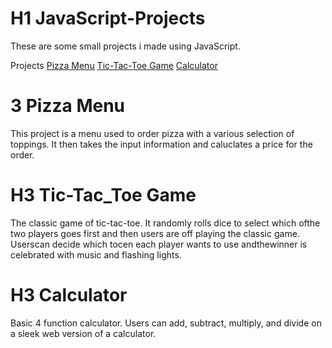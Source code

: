 # H1 JavaScript-Projects


These are some small projects i made using JavaScript.

Projects
[Pizza Menu](https://github.com/DennisCodeGuru/JavaScript-Projects/blob/main/Pizza_Project/Pizza.html)
[Tic-Tac-Toe Game](https://github.com/DennisCodeGuru/JavaScript-Projects/blob/main/TicTacToe/TicTacToe.html)
[Calculator](https://github.com/DennisCodeGuru/JavaScript-Projects/blob/main/calculator/calculator.html)

# 3 Pizza Menu
This project is a menu used to order pizza with a various selection of toppings. It then takes the input information and caluclates a price for the order.

# H3 Tic-Tac_Toe Game
The classic game of tic-tac-toe. It randomly rolls dice to select which ofthe two players goes first
and then users are off playing the classic game. Userscan decide which tocen each player wants
to use andthewinner is celebrated with music and flashing lights.

# H3 Calculator
Basic 4 function calculator. Users can add, subtract, multiply, and divide on a sleek web version
of a calculator.